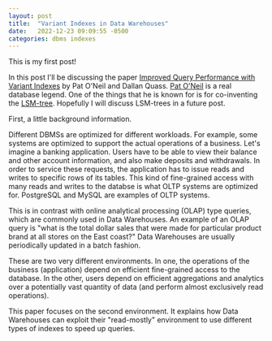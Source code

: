 ```yaml
---
layout: post
title:  "Variant Indexes in Data Warehouses"
date:   2022-12-23 09:09:55 -0500
categories: dbms indexes
---
```

This is my first post!

In this post I'll be discussing the paper [Improved Query Performance with Variant Indexes](https://pages.cs.wisc.edu/~nil/764/DADS/36_improved-query-performance-with.pdf) by Pat O'Neil and Dallan Quass.  [Pat O'Neil](https://en.wikipedia.org/wiki/Patrick_O%27Neil) is a real database legend.  One of the things that he is known for is for co-inventing the [LSM-tree](https://www.cs.umb.edu/~poneil/lsmtree.pdf).  Hopefully I will discuss LSM-trees in a future post.

First, a little background information.

Different DBMSs are optimized for different workloads.  For example, some systems are optimized to support the actual operations of a business.  Let's imagine a banking application.  Users have to be able to view their balance and other account information, and also make deposits and withdrawals.  In order to service these requests, the application has to issue reads and writes to specific rows of its tables.  This kind of fine-grained access with many reads and writes to the databse is what OLTP systems are optimized for.  PostgreSQL and MySQL are examples of OLTP systems.


This is in contrast with online analytical processing (OLAP) type queries, which are commonly used in Data Warehouses.  An example of an OLAP query is "what is the total dollar sales that were made for particular product brand at all stores on the East coast?" Data Warehouses are usually periodically updated in a batch fashion.

These are two very different environments. In one, the operations of the business (application) depend on efficient fine-grained access to the database. In the other, users depend on efficient aggregations and analytics over a potentially vast quantity of data (and perform almost exclusively read operations).

This paper focuses on the second environment.  It explains how Data Warehouses can exploit their "read-mostly" environment to use different types of indexes to speed up queries.

